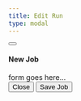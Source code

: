 ```yaml
---
title: Edit Run
type: modal
---
```


<div class="modal-header">
	<button type="button" class="close" data-dismiss="modal" ><i data-icon="close" class="md"></i></button>
	<h4 class="modal-title">New Job</h4>
</div>
<div class="modal-body">
	form goes here...
</div>
<div class="modal-footer">
	<button type="button" class="btn btn-default" data-dismiss="modal">Close</button>
	<button type="button" class="btn btn-success">Save Job</button>
</div>